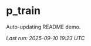 # p_train

Auto-updating README demo.

<!--START_SECTION:status-->
_Last run: 2025-09-10 19:23 UTC_
<!--END_SECTION:status-->






















































































































































































































































































































































































































































